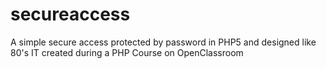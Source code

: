 # secureaccess
A simple secure access protected by password in PHP5 and designed like 80's IT created during a PHP Course on OpenClassroom
